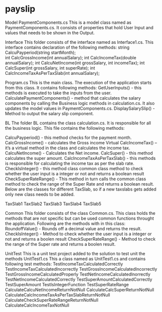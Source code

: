 # payslip

Model
PaymentComponents.cs
This is a model class named as PaymentComponents.cs. It consists of properties that hold 
User Input and values that needs to be shown in the Output.

Interface
This folder consists of the interface named as Interface1.cs.
This interface contains declaration of the following methods:
        string CalcuPayperiod(string startMonth);   
        int CalcGrossIncome(int annualSalary);
        int CalcIncomeTax(double annualSalary);
        int CalcuNetIncome(int grossSalary, int incomeTax);
        int CalcSuper(int grossSalary, int superRate);
        int CalcIncomeTaxAsPerTaxSlab(int annualSalary);

Program.cs
This is the main class. The execution of the application starts from this class.
It contains following methods:
GetUserInputs() - this methods is executed to take the inputs from the user.
CalculatePaymentComponents() - method that calculates the salary components by calling the Business logic methods in calculation.cs. It also updates the model values in PaymentComponents.cs.
DisplaySalarySlip() - Method to output the salary slip component.

BL
The folder BL contains the class calculation.cs. It is responsible for all the business logic.
This file contains the following methods:

CalcuPayperiod() - this method checks for the payment month.
CalcGrossIncome() - calculates the Gross income
Virtual CalcIncomeTax() – it’s a virtual method in the class and calculates the income tax.
CalcuNetIncome() - Calculates the Net income.
CalcSuper() - this method calculates the super amount.
CalcIncomeTaxAsPerTaxSlab() - this methods is responsible for calculating the income tax as per the slab rate.
CheckIsInteger() - this method class common class method to check whether the user input is a integer or not and returns a boolean result
CheckSuperRateRange() - This method in turn calls the common class method to check the range of the Super Rate  and returns a boolean result.
Below are the classes for different TaxSlab, so if a new taxslabs gets added only new class needs to be added.

TaxSlab1
TaxSlab2
TaxSlab3
TaxSlab4
TaxSlab5







Common
This folder consists of the class Common.cs.
This class holds the methods that are not specific but can be used common functions throught the application.
Following are the methods with in this class:
RoundoffValue() - Rounds off a decimal value and returns the result.
CheckIsInteger() - Method to check whether the user input is a integer or not and returns a boolen result
CheckSuperRateRange() - Method to check the range of the Super rate  and returns a boolen result.

UnitTest
This is a unit test project added to the solution to test unit the methods
UnitTest1.cs
This a class named as UnitTest1.cs and contains following test methods:
TestIncomeTaxCalculatedCorrectly
TestIncomeTaxCalculatedIncorrectly
TestGrossIncomeCalculatedIncorrectly
TestGrossIncomeCalculatedProperly
TestNetIncomeCalculatedInorrectly
TestNetIncomeCalculatedCorrectly
TestSuperAmountCalculatedCorrectly
TestSuperAmount
TestIsIntegerFunction
TestSuperRateRange
CalculateCalcuNetIncomeReturnNotNull
CalculateCalcSuperReturnNotNull
CalculateCalcIncomeTaxAsPerTaxSlabReturnNotNull
CalculateCheckSuperRateRangeReturnNotNull
CalculateCalcIncomeTaxNotNull